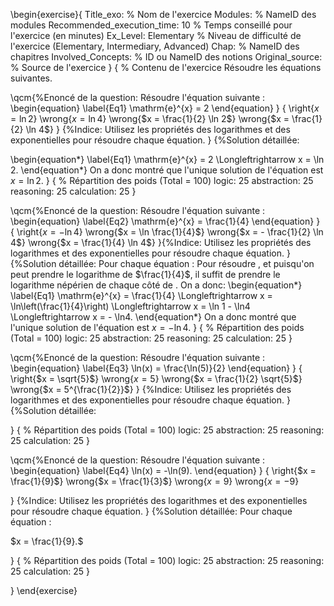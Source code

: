 \begin{exercise}{
Title_exo: % Nom de l'exercice
Modules: % NameID des modules
Recommended_execution_time: 10 % Temps conseillé pour l'exercice (en minutes)
Ex_Level: Elementary % Niveau de difficulté de l'exercice (Elementary, Intermediary, Advanced)
Chap: % NameID des chapitres
Involved_Concepts: % ID ou NameID des notions
Original_source: % Source de l'exercice
}
{
% Contenu de l'exercice
Résoudre les équations suivantes.

\qcm{%Enoncé de la question: 
Résoudre l'équation suivante : 
\begin{equation}
\label{Eq1}
\mathrm{e}^{x} = 2
\end{equation}
}
{
\right{$x = \ln 2$}
\wrong{$x = \ln 4$}
\wrong{$x = \frac{1}{2} \ln 2$}
\wrong{$x = \frac{1}{2} \ln 4$}
}
{%Indice: 
Utilisez les propriétés des logarithmes et des exponentielles pour résoudre chaque équation.
}
{%Solution détaillée:
 
\begin{equation*}
\label{Eq1}
\mathrm{e}^{x} = 2
\Longleftrightarrow
x = \ln 2.
\end{equation*}
On a donc montré que l'unique solution de l'équation [](#Eq1) est $x = \ln 2$.
}
{
% Répartition des poids (Total = 100)
logic: 25
abstraction: 25
reasoning: 25
calculation: 25
}


\qcm{%Enoncé de la question: 
Résoudre l'équation suivante : 
\begin{equation}
\label{Eq2}
\mathrm{e}^{x} = \frac{1}{4}
\end{equation}
}
{
\right{$x = - \ln 4$}
\wrong{$x = \ln \frac{1}{4}$}
\wrong{$x = - \frac{1}{2} \ln 4$}
\wrong{$x = \frac{1}{4} \ln 4$}
}{%Indice: 
Utilisez les propriétés des logarithmes et des exponentielles pour résoudre chaque équation.
}
{%Solution détaillée: Pour chaque équation :
Pour résoudre [](#Eq2), et puisqu'on peut prendre le logarithme de $\frac{1}{4}$, il suffit de prendre 
le logarithme népérien de chaque côté de  [](#Eq2). On a donc: 
\begin{equation*}
\label{Eq1}
\mathrm{e}^{x} = \frac{1}{4}
\Longleftrightarrow
x = \ln\left(\frac{1}{4}\right)
\Longleftrightarrow
x = \ln 1 -  \ln4
\Longleftrightarrow
x = -  \ln4.
\end{equation*}
On a donc montré que l'unique solution de l'équation [](#Eq2) est $x = -  \ln4$.
}
{
% Répartition des poids (Total = 100)
logic: 25
abstraction: 25
reasoning: 25
calculation: 25
}




\qcm{%Enoncé de la question: 
Résoudre l'équation suivante : 
\begin{equation}
\label{Eq3}
\ln(x) = \frac{\ln(5)}{2}
\end{equation}
}
{
\right{$x = \sqrt{5}$}
\wrong{$x = 5$}
\wrong{$x = \frac{1}{2} \sqrt{5}$}
\wrong{$x = 5^{\frac{1}{2}}$}
}
{%Indice: 
Utilisez les propriétés des logarithmes et des exponentielles pour résoudre chaque équation.
}
{%Solution détaillée:


}
{
% Répartition des poids (Total = 100)
logic: 25
abstraction: 25
reasoning: 25
calculation: 25
}


\qcm{%Enoncé de la question: 
Résoudre l'équation suivante : 
\begin{equation}
\label{Eq4}
\ln(x) = -\ln(9).
\end{equation}
}
{
\right{$x = \frac{1}{9}$}
\wrong{$x = \frac{1}{3}$}
\wrong{$x = 9$}
\wrong{$x = -9$}

}
{%Indice: 
Utilisez les propriétés des logarithmes et des exponentielles pour résoudre chaque équation.
}
{%Solution détaillée: Pour chaque équation :

 $x = \frac{1}{9}.$

}
{
% Répartition des poids (Total = 100)
logic: 25
abstraction: 25
reasoning: 25
calculation: 25
}

}
\end{exercise}
